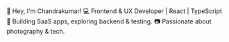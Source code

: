 👋 Hey, I'm Chandrakumar!
💻 Frontend & UX Developer | React | TypeScript
🚀 Building SaaS apps, exploring backend & testing.
📷 Passionate about photography & tech.
